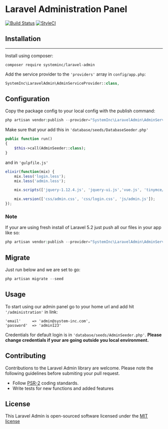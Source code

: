 # Laravel Administration Panel

[![Build Status](https://travis-ci.org/systeminc/laravel-admin.svg?branch=master)](https://travis-ci.org/systeminc/laravel-admin) [![StyleCI](https://styleci.io/repos/65193755/shield)](https://styleci.io/repos/65193755)

## Installation
------------

Install using composer:

```
composer require systeminc/laravel-admin
```

Add the service provider to the `'providers'` array in `config/app.php`:

```php
SystemInc\LaravelAdmin\AdminServiceProvider::class,
```

## Configuration

Copy the package config to your local config with the publish command:

```php
php artisan vendor:publish --provider="SystemInc\LaravelAdmin\AdminServiceProvider" --tag="laravel-admin"
```

Make sure that your add this in `'database/seeds/DatabaseSeeder.php'`

```php
public function run()
{
    $this->call(AdminSeeder::class);
}
```

and in `'gulpfile.js'`

```js
elixir(function(mix) {
    mix.less('login.less');
    mix.less('admin.less');

    mix.scripts(['jquery-1.12.4.js', 'jquery-ui.js','vue.js', 'tinymce/tinymce.min.js', 'tinymce-init.js', 'global.js','admin.js'], 'public/js/admin.js');

   	mix.version(['css/admin.css', 'css/login.css', 'js/admin.js']);
});
```

### Note

If your are using fresh install of Laravel 5.2 just push all our files in your app like so:

```php
php artisan vendor:publish --provider="SystemInc\LaravelAdmin\AdminServiceProvider" --tag="laravel-admin-force" --force
```

## Migrate

Just run below and we are set to go:

```php
php artisan migrate --seed
```

## Usage

To start using our admin panel go to your home url and add hit `'/administration'` in link:

```
'email' 	=> 'admin@system-inc.com',
'password'  => 'admin123'
```

Credentials for default login is in `'database/seeds/AdminSeeder.php'`. **Please change credentials if your are going outside you local environment.**

## Contributing

Contributions to the Laravel Admin library are welcome. Please note the following guidelines before submiting your pull request.

- Follow [PSR-2](http://www.php-fig.org/psr/psr-2/) coding standards.
- Write tests for new functions and added features

## License

This Laravel Admin is open-sourced software licensed under the [MIT license](http://opensource.org/licenses/MIT)